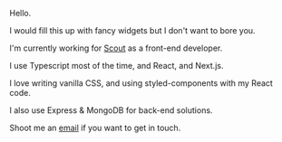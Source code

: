 Hello.

I would fill this up with fancy widgets but I don't want to bore you.

I'm currently working for [Scout](https://github.com/scoutapp-ai) as a front-end developer.

I use Typescript most of the time, and React, and Next.js.

I love writing vanilla CSS, and using styled-components with my React code.

I also use Express & MongoDB for back-end solutions.

Shoot me an [email](mailto:guillermo.delmolino@gmail.com) if you want to get in touch.
